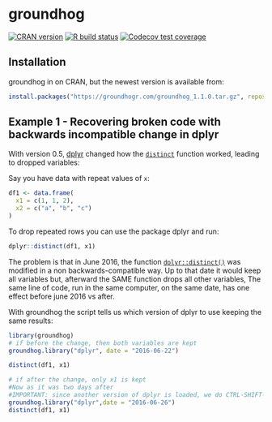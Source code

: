 
<!-- README.md is generated from README.Rmd. Please edit that file -->

# groundhog

<!-- badges: start -->

[![CRAN
version](https://www.r-pkg.org/badges/version-ago/groundhog)](https://cran.r-project.org/package=groundhog)
[![R build
status](https://github.com/CredibilityLab/groundhog/workflows/R-CMD-check/badge.svg)](https://github.com/CredibilityLab/groundhog/actions)
[![Codecov test
coverage](https://codecov.io/gh/CredibilityLab/groundhog/branch/master/graph/badge.svg)](https://codecov.io/gh/CredibilityLab/groundhog?branch=master)
<!-- badges: end -->

## Installation

groundhog in on CRAN, but the newest version is available from:

``` r
install.packages("https://groundhogr.com/groundhog_1.1.0.tar.gz", repos=NULL, type='source')
```

## Example 1 - Recovering broken code with backwards incompatible change in dplyr

With version 0.5, [dplyr](https://dplyr.tidyverse.org/) changed how the
[`distinct`](https://dplyr.tidyverse.org/reference/distinct.html)
function worked, leading to dropped variables:

Say you have data with repeat values of `x`:

``` r
df1 <- data.frame(
  x1 = c(1, 1, 2),
  x2 = c("a", "b", "c")
)
```

To drop repeated rows you can use the package dplyr and run:

``` r
dplyr::distinct(df1, x1) 
```

The problem is that in June 2016, the function
[`dplyr::distinct()`](https://dplyr.tidyverse.org/reference/distinct.html)
was modified in a non backwards-compatible way. Up to that date it would
keep all variables but, afterward the SAME function drops all other
variables, The same line of code, run in the same computer, on the same
date, has one effect before june 2016 vs after.

With groundhog the script tells us which version of dplyr to use keeping
the same results:

``` r
library(groundhog)
# if before the change, then both variables are kept
groundhog.library("dplyr", date = "2016-06-22")
```

``` r
distinct(df1, x1) 
```

``` r
# if after the change, only x1 is kept
#Now as it was two days after 
#IMPORTANT: since another version of dplyr is loaded, we do CTRL-SHIFT-F10 to restart the R Session and load the newer version
groundhog.library("dplyr",date = "2016-06-26")
distinct(df1, x1) 
```
